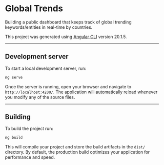 # Global Trends

Building a public dashboard that keeps track of global trending keywords/entities in real-time by countries.

This project was generated using [Angular CLI](https://github.com/angular/angular-cli) version 20.1.5.

---

## Development server

To start a local development server, run:

```bash
ng serve
```

Once the server is running, open your browser and navigate to `http://localhost:4200/`. The application will automatically reload whenever you modify any of the source files.

---

## Building

To build the project run:

```bash
ng build
```

This will compile your project and store the build artifacts in the `dist/` directory. By default, the production build optimizes your application for performance and speed.

